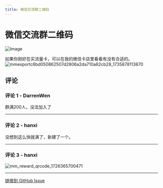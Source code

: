 ```yaml
---
title: 微信交流群二维码
---
```


# 微信交流群二维码

![Image](https://gproxy.hanxi.cc/proxy/user-attachments/assets/8d25f6a6-339a-4073-a2b3-dfdf2eba13cc)

如果你刚好在买流量卡，可以在我的微信卡店里看看有没有合适的。
![mmexportc6bd050862507d2806a2da710a82cb28_1735878113870](https://gproxy.hanxi.cc/proxy/user-attachments/assets/ca5a86e0-f753-42d3-8dcb-8583d50d64aa)


## 评论


### 评论 1 - DarrenWen

群满200人，没法加入了

---

### 评论 2 - hanxi

没想到这么快就满了，新建了一个。

---

### 评论 3 - hanxi

![mm_reward_qrcode_1726365700471](https://gproxy.hanxi.cc/proxy/user-attachments/assets/7863e361-7e61-48a7-bd71-8f8f609f11b4)


---
[链接到 GitHub Issue](https://github.com/hanxi/xiaomusic/issues/86)
